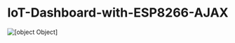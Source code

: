 # IoT-Dashboard-with-ESP8266-AJAX

![[object Object]](https://socialify.git.ci/Deepak-Perla/IoT-Dashboard-with-ESP8266-AJAX/image?language=1&pattern=Circuit%20Board&theme=Dark)

